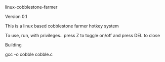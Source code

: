 linux-cobblestone-farmer

Version 0.1

This is a linux based cobblestone farmer hotkey system

To use, run, with privileges.. press Z to toggle on/off and press DEL to close

Building

gcc -o cobble cobble.c